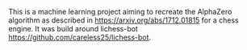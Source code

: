 This is a machine learning project aiming to recreate the AlphaZero algorithm as described
in https://arxiv.org/abs/1712.01815 for a chess engine. It was build around lichess-bot
https://github.com/careless25/lichess-bot. 